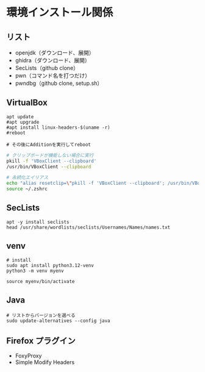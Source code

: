 # 環境インストール関係

## リスト

- openjdk（ダウンロード、展開）
- ghidra（ダウンロード、展開）
- SecLists（github clone）
- pwn（コマンド名を打つだけ）
- pwndbg（github clone, setup.sh）

## VirtualBox

```shell
apt update
#apt upgrade
#apt install linux-headers-$(uname -r)
#reboot

# その後にAdditionを実行してreboot
```

```sh
# クリップボードが機能しない場合に実行
pkill -f 'VBoxClient --clipboard'
/usr/bin/VBoxClient --clipboard

# 永続化エイリアス
echo "alias resetclip=\"pkill -f 'VBoxClient --clipboard'; /usr/bin/VBoxClient --clipboard\"" >> ~/.zshrc
source ~/.zshrc
```

## SecLists

```shell
apt -y install seclists
head /usr/share/wordlists/seclists/Usernames/Names/names.txt
```

## venv

```shell
# install
sudo apt install python3.12-venv
python3 -m venv myenv
```

```shell
source myenv/bin/activate
```

## Java

```shell
# リストからバージョンを選べる
sudo update-alternatives --config java
```

## Firefox プラグイン

- FoxyProxy
- Simple Modify Headers
